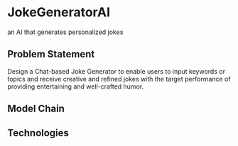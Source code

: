 # JokeGeneratorAI
an AI that generates personalized jokes

## Problem Statement
Design a Chat-based Joke Generator to enable users to input keywords or topics and receive creative and refined jokes with the target performance of providing entertaining and well-crafted humor.


## Model Chain


## Technologies

